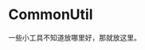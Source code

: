 # CommonUtil

一些小工具不知道放哪里好，那就放这里。

<code src="./demos/addCacheWrapper.tsx"></code>

<code src="./demos/genSetObjFunc.tsx"></code>

<code src="./demos/abortablePromise.tsx"></code>
